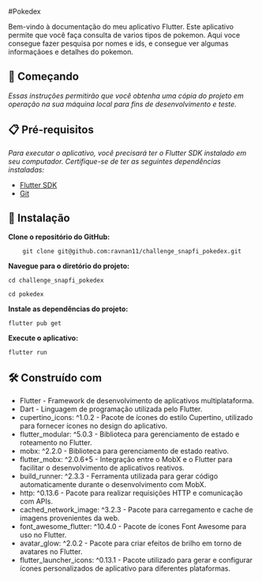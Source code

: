 #Pokedex

Bem-vindo à documentação do meu aplicativo Flutter. Este aplicativo permite que você faça consulta de varios tipos de pokemon. Aqui voce consegue fazer pesquisa por nomes e ids, e consegue ver algumas informaçãoes e detalhes do pokemon. 


## 🚀 Começando

*Essas instruções permitirão que você obtenha uma cópia do projeto em operação na sua máquina local para fins de desenvolvimento e teste.*


## 📋 Pré-requisitos

*Para executar o aplicativo, você precisará ter o Flutter SDK instalado em seu computador. Certifique-se de ter as seguintes dependências instaladas:*

- [Flutter SDK](https://docs.flutter.dev/get-started/install)
- [Git](https://git-scm.com/book/en/v2/Getting-Started-Installing-Git)


## 🔧 Instalação

**Clone o repositório do GitHub:**
```
    git clone git@github.com:ravnan11/challenge_snapfi_pokedex.git
```   

**Navegue para o diretório do projeto:**
```
cd challenge_snapfi_pokedex
```
```
cd pokedex
```

**Instale as dependências do projeto:**
```
flutter pub get
```

**Execute o aplicativo:**
```
flutter run
```

## 🛠️ Construído com

- Flutter - Framework de desenvolvimento de aplicativos multiplataforma.
- Dart - Linguagem de programação utilizada pelo Flutter.
- cupertino_icons: ^1.0.2 - Pacote de ícones do estilo Cupertino, utilizado para fornecer ícones no design do aplicativo.
- flutter_modular: ^5.0.3 - Biblioteca para gerenciamento de estado e roteamento no Flutter.
- mobx: ^2.2.0 - Biblioteca para gerenciamento de estado reativo.
- flutter_mobx: ^2.0.6+5 - Integração entre o MobX e o Flutter para facilitar o desenvolvimento de aplicativos reativos.
- build_runner: ^2.3.3 - Ferramenta utilizada para gerar código automaticamente durante o desenvolvimento com MobX.
- http: ^0.13.6 - Pacote para realizar requisições HTTP e comunicação com APIs.
- cached_network_image: ^3.2.3 - Pacote para carregamento e cache de imagens provenientes da web.
- font_awesome_flutter: ^10.4.0 - Pacote de ícones Font Awesome para uso no Flutter.
- avatar_glow: ^2.0.2 - Pacote para criar efeitos de brilho em torno de avatares no Flutter.
- flutter_launcher_icons: ^0.13.1 - Pacote utilizado para gerar e configurar ícones personalizados de aplicativo para diferentes plataformas.




